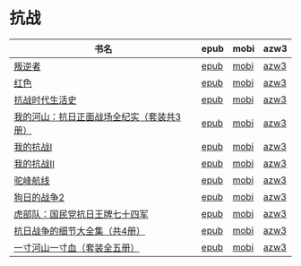 # 抗战

| 书名 | epub | mobi | azw3 |
| --- | --- | --- | --- |
| [叛逆者](http://ct.dalanmei.com/f/31084289-570285506-d816b8) | [epub](http://ct.dalanmei.com/f/31084289-570285506-d816b8) | [mobi](http://ct.dalanmei.com/f/31084289-570153711-c26e39) | [azw3](http://ct.dalanmei.com/f/31084289-571406311-73f500) |
| [红色](http://ct.dalanmei.com/f/31084289-571835109-307e57) | [epub](http://ct.dalanmei.com/f/31084289-571835109-307e57) | [mobi](http://ct.dalanmei.com/f/31084289-571549694-7db4bc) | [azw3](http://ct.dalanmei.com/f/31084289-572065684-2d9a12) |
| [抗战时代生活史](http://ct.dalanmei.com/f/31084289-571773285-6c27f0) | [epub](http://ct.dalanmei.com/f/31084289-571773285-6c27f0) | [mobi](http://ct.dalanmei.com/f/31084289-571483497-0898fd) | [azw3](http://ct.dalanmei.com/f/31084289-571869669-c5aa5d) |
| [我的河山：抗日正面战场全纪实（套装共3册）](http://ct.dalanmei.com/f/31084289-571782458-5bdd17) | [epub](http://ct.dalanmei.com/f/31084289-571782458-5bdd17) | [mobi](http://ct.dalanmei.com/f/31084289-571423711-53ae75) | [azw3](http://ct.dalanmei.com/f/31084289-571883558-d9419a) |
| [我的抗战Ⅰ](http://ct.dalanmei.com/f/31084289-582969243-24825a) | [epub](http://ct.dalanmei.com/f/31084289-582969243-24825a) | [mobi](http://ct.dalanmei.com/f/31084289-582938678-8b1e62) | [azw3](http://ct.dalanmei.com/f/31084289-582968443-f083fc) |
| [我的抗战Ⅱ](http://ct.dalanmei.com/f/31084289-582968852-33e9e6) | [epub](http://ct.dalanmei.com/f/31084289-582968852-33e9e6) | [mobi](http://ct.dalanmei.com/f/31084289-582937749-42e8c9) | [azw3](http://ct.dalanmei.com/f/31084289-582968445-0f4274) |
| [驼峰航线](http://ct.dalanmei.com/f/31084289-571787315-098296) | [epub](http://ct.dalanmei.com/f/31084289-571787315-098296) | [mobi](http://ct.dalanmei.com/f/31084289-571453746-4e10d8) | [azw3](http://ct.dalanmei.com/f/31084289-571887232-bda85b) |
| [狗日的战争2](http://ct.dalanmei.com/f/31084289-571788060-dbee2c) | [epub](http://ct.dalanmei.com/f/31084289-571788060-dbee2c) | [mobi](http://ct.dalanmei.com/f/31084289-571455797-3b7eed) | [azw3](http://ct.dalanmei.com/f/31084289-571889470-d8884d) |
| [虎部队：国民党抗日王牌七十四军](http://ct.dalanmei.com/f/31084289-571788627-ec2e04) | [epub](http://ct.dalanmei.com/f/31084289-571788627-ec2e04) | [mobi](http://ct.dalanmei.com/f/31084289-571456368-06993e) | [azw3](http://ct.dalanmei.com/f/31084289-571892224-cce43e) |
| [抗日战争的细节大全集（共4册）](http://ct.dalanmei.com/f/31084289-571789152-f2176c) | [epub](http://ct.dalanmei.com/f/31084289-571789152-f2176c) | [mobi](http://ct.dalanmei.com/f/31084289-571456689-7a6ec2) | [azw3](http://ct.dalanmei.com/f/31084289-571894195-6ee7b2) |
| [一寸河山一寸血（套装全五册）](http://ct.dalanmei.com/f/31084289-571791308-c7cbf6) | [epub](http://ct.dalanmei.com/f/31084289-571791308-c7cbf6) | [mobi](http://ct.dalanmei.com/f/31084289-571457982-22061c) | [azw3](http://ct.dalanmei.com/f/31084289-571899930-24763d) |
